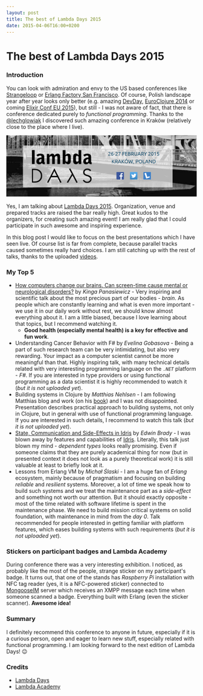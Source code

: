 ```yaml
---
layout: post
title: The best of Lambda Days 2015
date: 2015-04-06T16:00+0200
---
```


# The best of Lambda Days 2015

### Introduction

You can look with admiration and envy to the US based conferences like [Strangeloop](https://thestrangeloop.com/) or [Erlang Factory San Francisco](http://www.erlang-factory.com/sfbay2015/home). Of course, Polish landscape year after year looks only better (e.g. amazing [DevDay](http://devday.pl/), [EuroClojure 2014](http://lanyrd.com/2014/euclojure/) or coming [Elixir Conf EU 2015](http://www.elixirconf.eu/)), but still - I was not aware of fact, that there is conference dedicated purely to *functional programming*. Thanks to the [@lechglowiak](https://twitter.com/lechglowiak) I discovered such amazing conference in Kraków (relatively close to the place where I live).

![Lambda Days 2015](/assets/LambdaDaysHeader.png)

Yes, I am talking about [Lambda Days 2015](http://lambdadays.org/). Organization, venue and prepared tracks are raised the bar really high. Great kudos to the organizers, for creating such amazing event! I am really glad that I could participate in such awesome and inspiring experience.

In this blog post I would like to focus on the best presentations which I have seen live. Of course list is far from complete, because parallel tracks caused sometimes really hard choices. I am still catching up with the rest of talks, thanks to the uploaded [videos](https://vimeo.com/tag:Lambda+Days).

### My Top 5

- [How computers change our brains. Can screen-time cause mental or neurological disorders?](https://vimeo.com/121374004) by *Kinga Panasiewicz* - Very inspiring and scientific talk about the most precious part of our bodies - *brain*. As people which are constantly learning and what is even more important - we use it in our daily work without rest, we should know almost everything about it. I am a little biased, because I love learning about that topics, but I recommend watching it.
  - **Good health (especially mental health) is a key for effective and fun work**.
- Understanding Cancer Behavior with F# by *Evelina Gobasova* - Being a part of such research team can be very intimidating, but also very rewarding. Your impact as a computer scientist cannot be more meaningful than that. Highly inspiring talk, with many technical details related with very interesting programming language on the *`.NET`* platform - *F#*. If you are interested in type providers or using functional programming as a data scientist it is highly recommended to watch it (*but it is not uploaded yet*).
- Building systems in Clojure by *Matthias Nehlsen* - I am following Matthias blog and work (on his [book](https://leanpub.com/building-a-system-in-clojure)) and I was not disappointed. Presentation describes practical approach to building systems, not only in Clojure, but in general with use of functional programming language. If you are interested in such details, I recommend to watch this talk (*but it is not uploaded yet*).
- [State, Communication and Side-Effects in Idris](https://vimeo.com/123606435) by *Edwin Brady* - I was blown away by features and capabilities of [Idris](http://www.idris-lang.org/example/). Literally, this talk just blown my mind - *dependent types* looks really promising. Even if someone claims that they are purely academical thing for now (but in presented context it does not look as a purely theoretical work) it is still valuable at least to briefly look at it.
- Lessons from Erlang VM by *Michał Ślaski* - I am a huge fan of *Erlang* ecosystem, mainly because of pragmatism and focusing on building *reliable* and *resilient*  systems. Moreover, a lot of time we speak how to build such systems and we treat the maintenance part as a *side-effect* and something not worth our attention. But it should exactly opposite - most of the time related with software lifetime is spent in the maintenance phase. We need to build mission critical systems on solid foundation, with maintenance in mind from the *day 0*. Talk recommended for people interested in getting familiar with platform features, which eases building systems with such requirements (*but it is not uploaded yet*).

### Stickers on participant badges and Lambda Academy

During conference there was a very interesting exhibition. I noticed, as probably like the most of the people, strange sticker on my participant's badge. It turns out, that one of the stands has *Raspberry Pi* installation with NFC tag reader (yes, it is a NFC-powered sticker) connected to [MongooseIM](https://www.erlang-solutions.com/products/mongooseim-massively-scalable-ejabberd-platform) server which receives an XMPP message each time when someone scanned a badge. Everything built with Erlang (even the sticker scanner). **Awesome idea!**

### Summary

I definitely recommend this conference to anyone in future, especially if it is a curious person, open and eager to learn new stuff, especially related with functional programming. I am looking forward to the next edition of Lambda Days! :wink:

### Credits

- [Lambda Days](http://lambdadays.org)
- [Lambda Academy](http://www.lambdaacademy.org)
